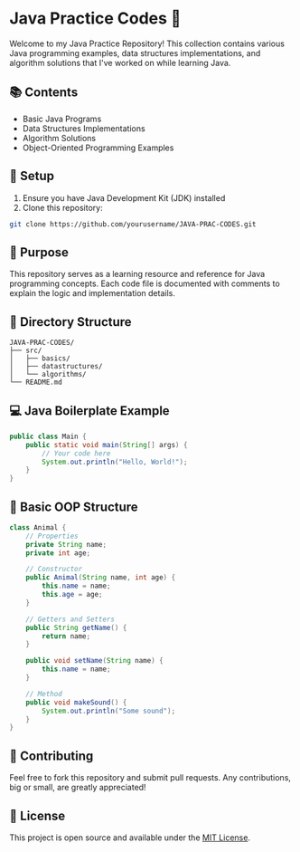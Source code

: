# Java Practice Codes 🚀

Welcome to my Java Practice Repository! This collection contains various Java programming examples, data structures implementations, and algorithm solutions that I've worked on while learning Java.

## 📚 Contents

- Basic Java Programs
- Data Structures Implementations
- Algorithm Solutions
- Object-Oriented Programming Examples

## 🔧 Setup

1. Ensure you have Java Development Kit (JDK) installed
2. Clone this repository:
```bash
git clone https://github.com/yourusername/JAVA-PRAC-CODES.git
```

## 🎯 Purpose

This repository serves as a learning resource and reference for Java programming concepts. Each code file is documented with comments to explain the logic and implementation details.

## 📂 Directory Structure

```
JAVA-PRAC-CODES/
├── src/
│   ├── basics/
│   ├── datastructures/
│   └── algorithms/
└── README.md
```

## 💻 Java Boilerplate Example

```java
public class Main {
    public static void main(String[] args) {
        // Your code here
        System.out.println("Hello, World!");
    }
}
```

## 🔄 Basic OOP Structure

```java
class Animal {
    // Properties
    private String name;
    private int age;

    // Constructor
    public Animal(String name, int age) {
        this.name = name;
        this.age = age;
    }

    // Getters and Setters
    public String getName() {
        return name;
    }

    public void setName(String name) {
        this.name = name;
    }

    // Method
    public void makeSound() {
        System.out.println("Some sound");
    }
}
```

## 🤝 Contributing

Feel free to fork this repository and submit pull requests. Any contributions, big or small, are greatly appreciated!

## 📝 License

This project is open source and available under the [MIT License](LICENSE).
